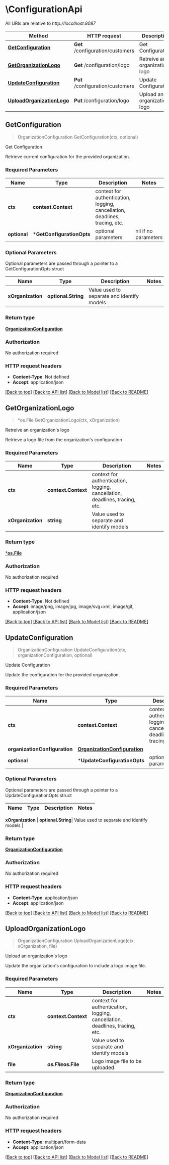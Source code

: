 # \ConfigurationApi

All URIs are relative to *http://localhost:8087*

Method | HTTP request | Description
------------- | ------------- | -------------
[**GetConfiguration**](ConfigurationApi.md#GetConfiguration) | **Get** /configuration/customers | Get Configuration
[**GetOrganizationLogo**](ConfigurationApi.md#GetOrganizationLogo) | **Get** /configuration/logo | Retreive an organization&#39;s logo
[**UpdateConfiguration**](ConfigurationApi.md#UpdateConfiguration) | **Put** /configuration/customers | Update Configuration
[**UploadOrganizationLogo**](ConfigurationApi.md#UploadOrganizationLogo) | **Put** /configuration/logo | Upload an organization&#39;s logo



## GetConfiguration

> OrganizationConfiguration GetConfiguration(ctx, optional)

Get Configuration

Retrieve current configuration for the provided organization.

### Required Parameters


Name | Type | Description  | Notes
------------- | ------------- | ------------- | -------------
**ctx** | **context.Context** | context for authentication, logging, cancellation, deadlines, tracing, etc.
 **optional** | ***GetConfigurationOpts** | optional parameters | nil if no parameters

### Optional Parameters

Optional parameters are passed through a pointer to a GetConfigurationOpts struct


Name | Type | Description  | Notes
------------- | ------------- | ------------- | -------------
 **xOrganization** | **optional.String**| Value used to separate and identify models | 

### Return type

[**OrganizationConfiguration**](OrganizationConfiguration.md)

### Authorization

No authorization required

### HTTP request headers

- **Content-Type**: Not defined
- **Accept**: application/json

[[Back to top]](#) [[Back to API list]](../README.md#documentation-for-api-endpoints)
[[Back to Model list]](../README.md#documentation-for-models)
[[Back to README]](../README.md)


## GetOrganizationLogo

> *os.File GetOrganizationLogo(ctx, xOrganization)

Retreive an organization's logo

Retrieve a logo file from the organization's configuration

### Required Parameters


Name | Type | Description  | Notes
------------- | ------------- | ------------- | -------------
**ctx** | **context.Context** | context for authentication, logging, cancellation, deadlines, tracing, etc.
**xOrganization** | **string**| Value used to separate and identify models | 

### Return type

[***os.File**](*os.File.md)

### Authorization

No authorization required

### HTTP request headers

- **Content-Type**: Not defined
- **Accept**: image/png, image/jpg, image/svg+xml, image/gif, application/json

[[Back to top]](#) [[Back to API list]](../README.md#documentation-for-api-endpoints)
[[Back to Model list]](../README.md#documentation-for-models)
[[Back to README]](../README.md)


## UpdateConfiguration

> OrganizationConfiguration UpdateConfiguration(ctx, organizationConfiguration, optional)

Update Configuration

Update the configuration for the provided organization.

### Required Parameters


Name | Type | Description  | Notes
------------- | ------------- | ------------- | -------------
**ctx** | **context.Context** | context for authentication, logging, cancellation, deadlines, tracing, etc.
**organizationConfiguration** | [**OrganizationConfiguration**](OrganizationConfiguration.md)|  | 
 **optional** | ***UpdateConfigurationOpts** | optional parameters | nil if no parameters

### Optional Parameters

Optional parameters are passed through a pointer to a UpdateConfigurationOpts struct


Name | Type | Description  | Notes
------------- | ------------- | ------------- | -------------

 **xOrganization** | **optional.String**| Value used to separate and identify models | 

### Return type

[**OrganizationConfiguration**](OrganizationConfiguration.md)

### Authorization

No authorization required

### HTTP request headers

- **Content-Type**: application/json
- **Accept**: application/json

[[Back to top]](#) [[Back to API list]](../README.md#documentation-for-api-endpoints)
[[Back to Model list]](../README.md#documentation-for-models)
[[Back to README]](../README.md)


## UploadOrganizationLogo

> OrganizationConfiguration UploadOrganizationLogo(ctx, xOrganization, file)

Upload an organization's logo

Update the organization's configuration to include a logo image file.

### Required Parameters


Name | Type | Description  | Notes
------------- | ------------- | ------------- | -------------
**ctx** | **context.Context** | context for authentication, logging, cancellation, deadlines, tracing, etc.
**xOrganization** | **string**| Value used to separate and identify models | 
**file** | ***os.File*****os.File**| Logo image file to be uploaded | 

### Return type

[**OrganizationConfiguration**](OrganizationConfiguration.md)

### Authorization

No authorization required

### HTTP request headers

- **Content-Type**: multipart/form-data
- **Accept**: application/json

[[Back to top]](#) [[Back to API list]](../README.md#documentation-for-api-endpoints)
[[Back to Model list]](../README.md#documentation-for-models)
[[Back to README]](../README.md)


